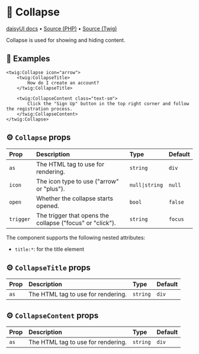 # 🧩 Collapse
[daisyUI docs](https://daisyui.com/components/collapse/) •
[Source (PHP)](/src/Twig/Components/Collapse.php) •
[Source (Twig)](/templates/components/Collapse.html.twig)

Collapse is used for showing and hiding content.

## 🚀 Examples

```twig
<twig:Collapse icon="arrow">
    <twig:CollapseTitle>
        How do I create an account?
    </twig:CollapseTitle>

    <twig:CollapseContent class="text-sm">
        Click the "Sign Up" button in the top right corner and follow the registration process.
    </twig:CollapseContent>
</twig:Collapse>
```

## ⚙️ `Collapse` props

| Prop     | Description                                               | Type          | Default |
|:---------|:----------------------------------------------------------|:--------------|:--------|
| `as`     | The HTML tag to use for rendering.                        | `string`      | `div`   |
| `icon`   | The icon type to use ("arrow" or "plus").                 | `null\|string`| `null`  |
| `open`   | Whether the collapse starts opened.                       | `bool`        | `false` |
| `trigger`| The trigger that opens the collapse ("focus" or "click"). | `string`      | `focus` |

The component supports the following nested attributes:

- `title:*`: for the title element

## ⚙️ `CollapseTitle` props

| Prop     | Description                                               | Type          | Default |
|:---------|:----------------------------------------------------------|:--------------|:--------|
| `as`     | The HTML tag to use for rendering.                        | `string`      | `div`   |

## ⚙️ `CollapseContent` props

| Prop     | Description                                               | Type          | Default |
|:---------|:----------------------------------------------------------|:--------------|:--------|
| `as`     | The HTML tag to use for rendering.                        | `string`      | `div`   |
